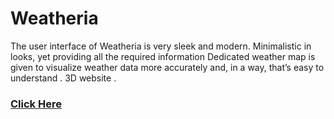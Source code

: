# Weatheria
The user interface of Weatheria is very sleek and modern. Minimalistic in looks, yet providing all the required information Dedicated weather map is given to visualize weather data more accurately and, in a way, that’s easy to understand . 3D website .

### <a href="https://dhruvgarg31.github.io/weatheria/"> Click Here </a>
